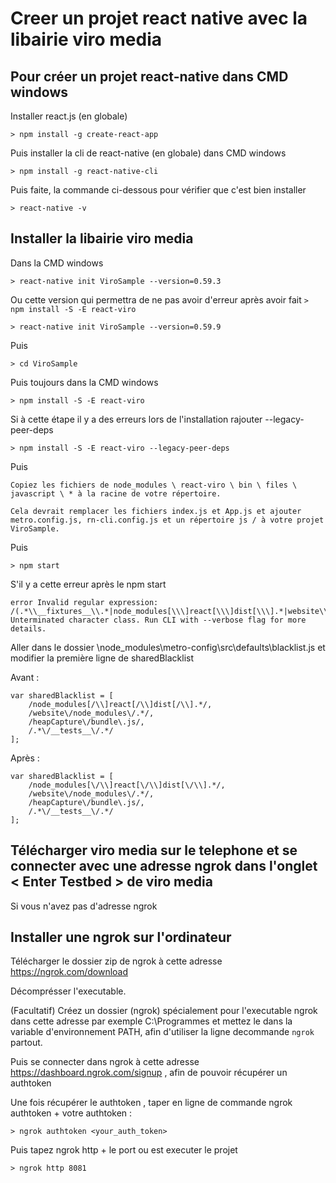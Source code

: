 # Creer un projet react native avec la libairie viro media

## Pour créer un projet react-native dans CMD windows

Installer react.js (en globale)

    > npm install -g create-react-app

Puis installer la cli de react-native (en globale) dans CMD windows

    > npm install -g react-native-cli

Puis faite, la commande ci-dessous pour vérifier que c'est bien installer 

    > react-native -v


## Installer la libairie viro media 

Dans la CMD windows

    > react-native init ViroSample --version=0.59.3

Ou cette version qui permettra de ne pas avoir d'erreur après avoir fait `> npm install -S -E react-viro`

    > react-native init ViroSample --version=0.59.9

Puis 

    > cd ViroSample

Puis toujours dans la CMD windows

    > npm install -S -E react-viro

Si à cette étape il y a des erreurs lors de l'installation rajouter --legacy-peer-deps

    > npm install -S -E react-viro --legacy-peer-deps


Puis 


    Copiez les fichiers de node_modules \ react-viro \ bin \ files \ javascript \ * à la racine de votre répertoire.

    Cela devrait remplacer les fichiers index.js et App.js et ajouter metro.config.js, rn-cli.config.js et un répertoire js / à votre projet ViroSample.

Puis

    > npm start

S'il y a cette erreur après le npm start

    error Invalid regular expression: /(.*\\__fixtures__\\.*|node_modules[\\\]react[\\\]dist[\\\].*|website\\node_modules\\.*|heapCapture\\bundle\.js|.*\\__tests__\\.*)$/: Unterminated character class. Run CLI with --verbose flag for more details.

Aller dans le dossier \node_modules\metro-config\src\defaults\blacklist.js et modifier la première ligne de sharedBlacklist

Avant :

    var sharedBlacklist = [
        /node_modules[/\\]react[/\\]dist[/\\].*/,
        /website\/node_modules\/.*/,
        /heapCapture\/bundle\.js/,
        /.*\/__tests__\/.*/
    ];

Après :

    var sharedBlacklist = [
        /node_modules[\/\\]react[\/\\]dist[\/\\].*/,
        /website\/node_modules\/.*/,
        /heapCapture\/bundle\.js/,
        /.*\/__tests__\/.*/
    ];



## Télécharger viro media sur le telephone et se connecter avec une adresse ngrok dans l'onglet < Enter Testbed > de viro media

Si vous n'avez pas d'adresse ngrok

## Installer une ngrok sur l'ordinateur

Télécharger le dossier zip de ngrok à cette adresse https://ngrok.com/download 

Décomprésser l'executable. 

(Facultatif) Créez un dossier (ngrok) spécialement pour l'executable ngrok dans cette adresse par exemple C:\Programmes et mettez le dans la variable d'environnement PATH, afin d'utiliser la ligne decommande `ngrok` partout. 

Puis se connecter dans ngrok à cette adresse https://dashboard.ngrok.com/signup , afin de pouvoir récupérer un authtoken

Une fois récupérer le authtoken , taper en ligne de commande ngrok authtoken + votre authtoken :

    > ngrok authtoken <your_auth_token>

Puis tapez ngrok http + le port ou est executer le projet 

    > ngrok http 8081